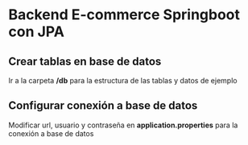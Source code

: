 # Backend E-commerce Springboot con JPA

## Crear tablas en base de datos
Ir a la carpeta **/db** para la estructura de las tablas y datos de ejemplo

## Configurar conexión a base de datos
Modificar url, usuario y contraseña en **application.properties** para la conexión a base de datos

